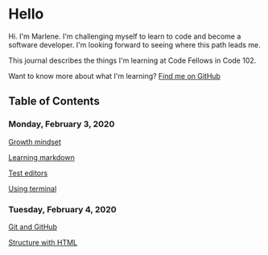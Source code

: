 # Hello
Hi. I'm Marlene. I'm challenging myself to learn to code and become a software developer. I'm looking forward to seeing where this path leads me.

This journal describes the things I'm learning at Code Fellows in Code 102. 

Want to know more about what I'm learning? [Find me on GitHub](https://github.com/marlene-rinker)

## Table of Contents
### Monday, February 3, 2020
[Growth mindset](https://marlene-rinker.github.io/learning-journal/growth-mindset)

[Learning markdown](https://marlene-rinker.github.io/learning-journal/learning-markdown)

[Test editors](https://marlene-rinker.github.io/learning-journal/text-editors)

[Using terminal](https://marlene-rinker.github.io/learning-journal/using-terminal)

### Tuesday, February 4, 2020
[Git and GitHub](https://marlene-rinker.github.io/learning-journal/git-and-github)

[Structure with HTML](https://marlene-rinker.github.io/learning-journal/structure-with-html)